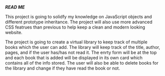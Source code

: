 ***READ ME***

This project is going to solidfy my knowledge on JavaScript objects and different prototype inheritance. The project will also use more advanced CSS featrues than previous to help keep a clean and modern looking website.

The project is going to create a virtual library to keep track of multiple books which the user can add. The library will keep track of the title, author, pages, and if the user has/has not read it. The enrty form will be at the top and each book that is added will be displayed in its own card which contains all of the info stored. The user will also be able to delete books for the library and change if they have read the book or not.